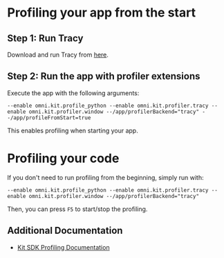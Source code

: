 # Profiling your app from the start

## Step 1: Run Tracy

Download and run Tracy from [here](https://github.com/wolfpld/tracy).

## Step 2: Run the app with profiler extensions

Execute the app with the following arguments:

```
--enable omni.kit.profile_python --enable omni.kit.profiler.tracy --enable omni.kit.profiler.window --/app/profilerBackend="tracy" --/app/profileFromStart=true
```

This enables profiling when starting your app.

# Profiling your code

If you don't need to run profiling from the beginning, simply run with:

```
--enable omni.kit.profile_python --enable omni.kit.profiler.tracy --enable omni.kit.profiler.window --/app/profilerBackend="tracy"
```

Then, you can press `F5` to start/stop the profiling.

## Additional Documentation

- [Kit SDK Profiling Documentation](https://docs.omniverse.nvidia.com/kit/docs/kit-manual/latest/guide/profiling.html)
